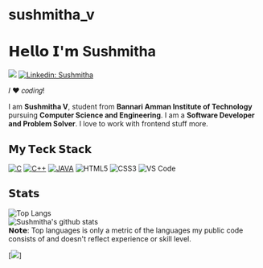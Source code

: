 
# sushmitha_v
# 𝗛𝗲𝗹𝗹𝗼 𝗜'𝗺 Sushmitha

[![](https://img.shields.io/badge/-@sushmitha-%23181717?style=flat-square&logo=github)](https://github.com/Sushmi2004)
[![Linkedin: Sushmitha](https://img.shields.io/badge/-@sushmitha-blue?style=flat-square&logo=Linkedin&logoColor=white&link=https://www.linkedin.com/in/ghazi-khan/)](https://www.linkedin.com/in/sushmitha-v-655ba0235/)


𝐼 ❤️ 𝑐𝑜𝑑𝑖𝑛𝑔!

I am **Sushmitha V**, student from **Bannari Amman Institute of Technology** pursuing **Computer Science and Engineering**. I am a **Software Developer and Problem Solver**. I love to work with frontend stuff more.

<!-- :computer: 𝙎𝙚𝙡𝙛-𝙩𝙝𝙤𝙪𝙜𝙝𝙩 front-𝙚𝙣𝙙 𝙀𝙣𝙜𝙞𝙣𝙚𝙚𝙧 𝙖𝙣𝙙 𝙥𝙧𝙤𝙜𝙧𝙖𝙢𝙢𝙚𝙧. -->

## 𝗠𝘆 𝗧𝗲𝗰𝗸 𝗦𝘁𝗮𝗰𝗸

<a href="https://github.com/search?q=user%3ADenverCoder1+language%3Ac"><img alt="C" src="https://custom-icon-badges.demolab.com/badge/C-03599C.svg?logo=c-in-hexagon&logoColor=white"></a>
<a href="https://github.com/search?q=user%3ADenverCoder1+language%3Acpp"><img alt="C++" src="https://custom-icon-badges.demolab.com/badge/C++-9C033A.svg?logo=cpp2&logoColor=white"></a>
<a href="https://github.com/search?q=user%3ADenverCoder1+language%3Ac+language%3AJava&type=repositories&l=Java"><img alt="JAVA" src="https://custom-icon-badges.demolab.com/badge/JAVA-9C033A.svg?logo=cpp2&logoColor=white"></a> 
![HTML5](https://img.shields.io/badge/-HTML5-%23E44D27?style=flat-square&logo=html5&logoColor=ffffff)
![CSS3](https://img.shields.io/badge/-CSS3-%231572B6?style=flat-square&logo=css3)
![VS Code](https://img.shields.io/badge/-VSCode-%23007ACC?style=flat-square&logo=visual-studio-code)


## 𝗦𝘁𝗮𝘁𝘀
![Top Langs](https://github-readme-stats.vercel.app/api/top-langs/?username=sushmi2004&theme=dracula)<br>
![Sushmitha's github stats](https://github-readme-stats.vercel.app/api?username=sushmi2004&show_icons=true&theme=dracula)
<br>
𝗡𝗼𝘁𝗲: Top languages is only a metric of the languages my public code consists of and doesn't reflect experience or skill level.

[![](https://github-profile-trophy.vercel.app/?username=sushmi2004)]

